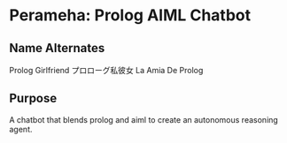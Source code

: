 # Perameha: Prolog AIML Chatbot

##  Name Alternates
Prolog Girlfriend
プロローグ私彼女
La Amia De Prolog

## Purpose
A chatbot that blends prolog and aiml to create an autonomous reasoning agent.

